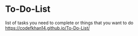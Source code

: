 # To-Do-List
 list of tasks you need to complete or things that you want to do
https://codefkhan14.github.io/To-Do-List/

